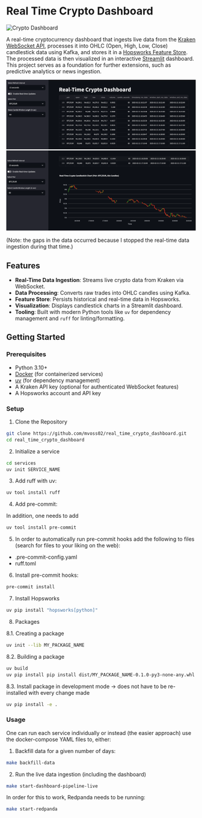 # Real Time Crypto Dashboard

![Crypto Dashboard](https://img.shields.io/badge/status-finished-green)

A real-time cryptocurrency dashboard that ingests live data from the [Kraken WebSocket API](https://docs.kraken.com/api/), processes it into OHLC (Open, High, Low, Close) candlestick data using Kafka, and stores it in a [Hopsworks Feature Store](https://www.hopsworks.ai/). The processed data is then visualized in an interactive [Streamlit](https://streamlit.io/) dashboard. This project serves as a foundation for further extensions, such as predictive analytics or news ingestion.

![Screnshot displaying landing page](imgs/dashboard_img_1.png)
![Screnshot displaying candlestick graph](imgs/dashboard_img_2.png)

(Note: the gaps in the data occurred because I stopped the real-time data ingestion during that time.)

## Features

- **Real-Time Data Ingestion**: Streams live crypto data from Kraken via WebSocket.
- **Data Processing**: Converts raw trades into OHLC candles using Kafka.
- **Feature Store**: Persists historical and real-time data in Hopsworks.
- **Visualization**: Displays candlestick charts in a Streamlit dashboard.
- **Tooling**: Built with modern Python tools like `uv` for dependency management and `ruff` for linting/formatting.

## Getting Started

### Prerequisites

- Python 3.10+
- [Docker](https://www.docker.com/) (for containerized services)
- [uv](https://github.com/astral-sh/uv) (for dependency management)
- A Kraken API key (optional for authenticated WebSocket features)
- A Hopsworks account and API key

### Setup

1. Clone the Repository

```bash
git clone https://github.com/mvoss02/real_time_crypto_dashboard.git
cd real_time_crypto_dashboard
```

2. Initialize a service

```bash
cd services
uv init SERVICE_NAME
```

3. Add ruff with uv:

```bash
uv tool install ruff
```

4. Add pre-commit:

In addition, one needs to add

```bash
uv tool install pre-commit
```

5. In order to automatically run pre-commit hooks add the
   following to files (search for files to your liking on the web):

- .pre-commit-config.yaml
- ruff.toml

6. Install pre-commit hooks:

```bash
pre-commit install
```

7. Install Hopsworks

```bash
uv pip install "hopsworks[python]"
```

8. Packages

8.1. Creating a package

```bash
uv init --lib MY_PACKAGE_NAME
```

8.2. Building a package

```bash
uv build
uv pip install pip install dist/MY_PACKAGE_NAME-0.1.0-py3-none-any.whl
```

8.3. Install package in development mode -> does not have to be re-installed with every change made

```bash
uv pip install -e .
```

### Usage

One can run each service individually or instead (the easier approach) use the docker-compose YAML files to, either:

1. Backfill data for a given number of days:

```bash
make backfill-data
```

2. Run the live data ingestion (including the dashboard)

```bash
make start-dashboard-pipeline-live
```

In order for this to work, Redpanda needs to be running:

```bash
make start-redpanda
```

